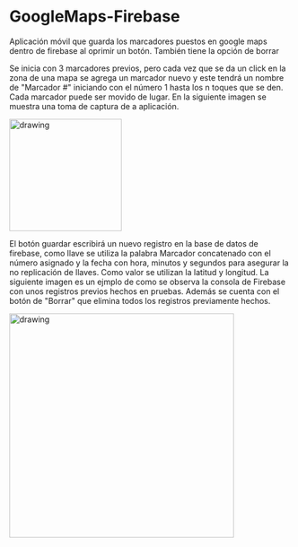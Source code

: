# GoogleMaps-Firebase
Aplicación móvil que guarda los marcadores puestos en google maps dentro de firebase al oprimir un botón. También tiene la opción de borrar

Se inicia con 3 marcadores previos, pero cada vez que se da un click en la zona de una mapa se agrega un marcador nuevo y este tendrá un nombre de "Marcador #" iniciando con el número 1 hasta los n toques que se den. Cada marcador puede ser movido de lugar. En la siguiente imagen se muestra una toma de captura de a aplicación.

<img src="https://user-images.githubusercontent.com/63621038/209041597-4f13c6f0-0c22-4294-89ec-1a2c3945c7b6.jpg" alt="drawing" width="200"/>

El botón guardar escribirá un nuevo registro en la base de datos de firebase, como llave se utiliza la palabra Marcador concatenado con el número asignado y la fecha con hora, minutos y segundos para asegurar la no replicación de llaves. Como valor se utilizan la latitud y longitud. La siguiente imagen es un ejmplo de como se observa la consola de Firebase con unos registros previos hechos en pruebas. Además se cuenta con el botón de "Borrar" que elimina todos los registros previamente hechos.

<img src="https://user-images.githubusercontent.com/63621038/209041685-ce27dcb1-5b50-45a5-b4ed-5860ff5b35e0.png" alt="drawing" width="400"/>
